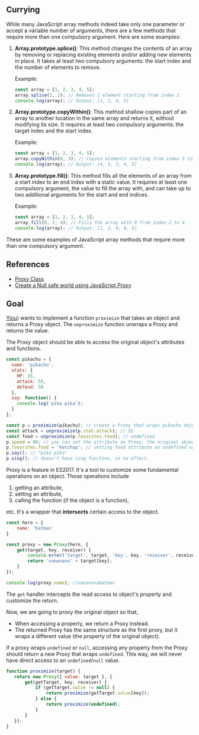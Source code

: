 ## Currying

While many JavaScript array methods indeed take only one parameter or accept a variable number of arguments, there are a few methods that require more than one compulsory argument. Here are some examples:

1. **Array.prototype.splice()**: This method changes the contents of an array by removing or replacing existing elements and/or adding new elements in place. It takes at least two compulsory arguments: the start index and the number of elements to remove.

   Example:
   ```javascript
   const array = [1, 2, 3, 4, 5];
   array.splice(2, 1); // Removes 1 element starting from index 2
   console.log(array); // Output: [1, 2, 4, 5]
   ```

2. **Array.prototype.copyWithin()**: This method shallow copies part of an array to another location in the same array and returns it, without modifying its size. It requires at least two compulsory arguments: the target index and the start index.

   Example:
   ```javascript
   const array = [1, 2, 3, 4, 5];
   array.copyWithin(0, 3); // Copies elements starting from index 3 to the beginning of the array
   console.log(array); // Output: [4, 5, 3, 4, 5]
   ```

3. **Array.prototype.fill()**: This method fills all the elements of an array from a start index to an end index with a static value. It requires at least one compulsory argument, the value to fill the array with, and can take up to two additional arguments for the start and end indices.

   Example:
   ```javascript
   const array = [1, 2, 3, 4, 5];
   array.fill(0, 2, 4); // Fills the array with 0 from index 2 to 4
   console.log(array); // Output: [1, 2, 0, 0, 5]
   ```

These are some examples of JavaScript array methods that require more than one compulsory argument.

## References

* [Proxy Class](https://developer.mozilla.org/en-US/docs/Web/JavaScript/Reference/Global_Objects/Proxy)
* [Create a Null safe world using JavaScript Proxy](https://yiou.me/blog/posts/proxy-deeply-nested-object)

## Goal

[Yiou](https://yiou.me/blog/posts/proxy-deeply-nested-object)) wants to implement a function `proximize` that takes an object and returns a Proxy object. The `unproximize` function unwraps a Proxy and returns the value.

The Proxy object should be able to access the original object's attributes and functions.

```js
const pikachu = {
  name: 'pikachu',
  stats: {
    HP: 35,
    attack: 55,
    defend: 50
  },
  say: function() {
    console.log('pika pika');
  }
};

const p = proximize(pikachu); // create a Proxy that wraps pikachu object.
const attack = unproximize(p.stat.attack); // 55
const food = unproximize(p.favorites.food); // undefined
p.speed = 90; // you can set the attribute on Proxy, the original object will be affected.
p.favorites.food = 'ketchup'; // setting food attribute on undefined value has no effect.
p.say(); // "pika pika"
p.sing(); // doesn't have sing function, so no effect.
```

Proxy is a  feature in ES2017. 
It's a  tool to customize some fundamental operations on an object. 
Those  operations include 
1. getting an attribute, 
2. setting an attribute, 
3. calling the function (if the object is a function), 

etc. It's a wrapper that **intersects** certain access to the object.

```js
const hero = {
    name: 'batman'
}

const proxy = new Proxy(hero, {
    get(target, key, receiver) {
        console.error('target', target, 'key', key, 'receiver', receiver); // target { name: 'batman' } key name receiver { name: 'batman' }
        return 'nananana' + target[key];
    }
});

console.log(proxy.name); //nanananabatman
```

The `get` handler intercepts the read access to object's property and customize the return. 

Now, we are going to proxy the original object so that, 

- When accessing a property, we return a Proxy instead. 
- The returned Proxy has the same structure as the first proxy, but it wraps a different value (the property of the original object). 

If a proxy wraps `undefined` or `null`, 
accessing any property from the Proxy should return a new Proxy that wraps `undefined`.
 This way, we will never have direct access to an `undefined`/`null` value.

 ```js
 function proximize(target) {
    return new Proxy({ value: target }, { 
        get(getTarget, key, receiver) {
            if (getTarget.value != null) {
                return proximize(getTarget.value[key]);
            } else {
                return proximize(undefined);
            }
        }
    });
}
```